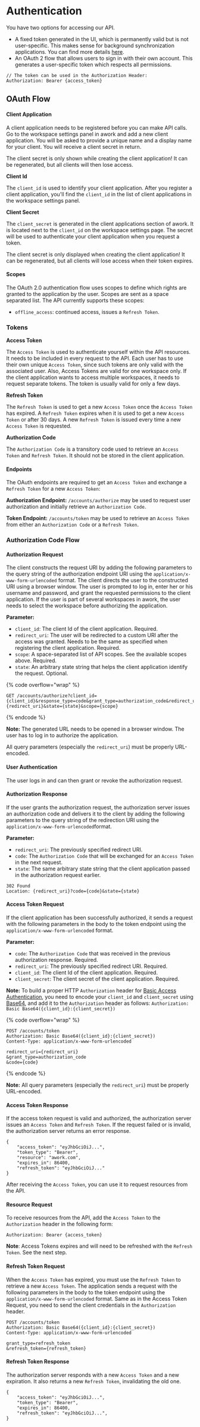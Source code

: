 # Authentication

You have two options for accessing our API.&#x20;

* A fixed token generated in the UI, which is permanently valid but is not user-specific. This makes sense for background synchronization applications. You can find more details [here](https://support.awork.com/en/articles/5415664-client-applications-and-api-keys).
* An OAuth 2 flow that allows users to sign in with their own account. This generates a user-specific token which respects all permissions.

```aspnet
// The token can be used in the Authorization Header:
Authorization: Bearer {access_token}
```

## OAuth Flow

#### Client Application <a href="#authentication-clientapplication" id="authentication-clientapplication"></a>

A client application needs to be registered before you can make API calls. Go to the workspace settings panel in awork and add a new client application. You will be asked to provide a unique name and a display name for your client. You will receive a client secret in return.

The client secret is only shown while creating the client application! It can be regenerated, but all clients will then lose access.

**Client Id**

The `client_id` is used to identify your client application. After you register a client application, you'll find the `client_id` in the list of client applications in the workspace settings panel.

**Client Secret**

The `client_secret` is generated in the client applications section of awork. It is located next to the `client_id` on the workspace settings page. The secret will be used to authenticate your client application when you request a token.

The client secret is only displayed when creating the client application! It can be regenerated, but all clients will lose access when their token expires.

#### Scopes <a href="#authentication-scopes" id="authentication-scopes"></a>

The OAuth 2.0 authentication flow uses scopes to define which rights are granted to the application by the user. Scopes are sent as a space separated list. The API currently supports these scopes:

* `offline_access`: continued access, issues a `Refresh Token`.

### Tokens

**Access Token**

The `Access Token` is used to authenticate yourself within the API resources. It needs to be included in every request to the API. Each user has to use their own unique `Access Token`, since such tokens are only valid with the associated user. Also, Access Tokens are valid for one workspace only. If the client application wants to access multiple workspaces, it needs to request separate tokens. The token is usually valid for only a few days.

**Refresh Token**

The `Refresh Token` is used to get a new `Access Token` once the `Access Token` has expired. A `Refresh Token` expires when it is used to get a new `Access Token` or after 30 days. A new `Refresh Token` is issued every time a new `Access Token` is requested.

**Authorization Code**

The `Authorization Code` is a transitory code used to retrieve an `Access Token` and `Refresh Token`. It should not be stored in the client application.

#### Endpoints <a href="#authentication-endpoints" id="authentication-endpoints"></a>

The OAuth endpoints are required to get an `Access Token` and exchange a `Refresh Token` for a new `Access Token`:

**Authorization Endpoint:** `/accounts/authorize` may be used to request user authorization and initially retrieve an `Authorization Code`.

**Token Endpoint:** `/accounts/token` may be used to retrieve an `Access Token` from either an `Authorization Code` or a `Refresh Token`.

### Authorization Code Flow <a href="#authentication-authorizationcodeflow" id="authentication-authorizationcodeflow"></a>

#### Authorization Request <a href="#authentication-authorizationrequest" id="authentication-authorizationrequest"></a>

The client constructs the request URI by adding the following parameters to the query string of the authorization endpoint URI using the `application/x-www-form-urlencoded` format. The client directs the user to the constructed URI using a browser window. The user is prompted to log in, enter her or his username and password, and grant the requested permissions to the client application. If the user is part of several workspaces in awork, the user needs to select the workspace before authorizing the application.

**Parameter:**

* `client_id`: The client Id of the client application. Required.
* `redirect_uri`: The user will be redirected to a custom URI after the access was granted. Needs to be the same as specified when registering the client application. Required.
* `scope`: A space-separated list of API scopes. See the available scopes above. Required.
* `state`: An arbitrary state string that helps the client application identify the request. Optional.

{% code overflow="wrap" %}
```
GET /accounts/authorize?client_id={client_id}&response_type=code&grant_type=authorization_code&redirect_uri={redirect_uri}&state={state}&scope={scope}
```
{% endcode %}

**Note:** The generated URL needs to be opened in a browser window. The user has to log in to authorize the application.

All query parameters (especially the `redirect_uri`) must be properly URL-encoded.

#### User Authentication <a href="#authentication-userauthentication" id="authentication-userauthentication"></a>

The user logs in and can then grant or revoke the authorization request.

#### Authorization Response <a href="#authentication-authorizationresponse" id="authentication-authorizationresponse"></a>

If the user grants the authorization request, the authorization server issues an authorization code and delivers it to the client by adding the following parameters to the query string of the redirection URI using the `application/x-www-form-urlencoded`format.

**Parameter:**

* `redirect_uri`: The previously specified redirect URI.
* `code`: The `Authorization Code` that will be exchanged for an `Access Token` in the next request.
* `state`: The same arbitrary state string that the client application passed in the authorization request earlier.

```
302 Found
Location: {redirect_uri}?code={code}&state={state}
```

#### Access Token Request <a href="#authentication-accesstokenrequest" id="authentication-accesstokenrequest"></a>

If the client application has been successfully authorized, it sends a request with the following parameters in the body to the token endpoint using the `application/x-www-form-urlencoded` format.

**Parameter:**

* `code`: The `Authorization Code` that was received in the previous authorization response. Required.
* `redirect_uri`: The previously specified redirect URI. Required.
* `client_id`: The client Id of the client application. Required.
* `client_secret`: The client secret of the client application. Required.

**Note:** To build a proper HTTP `Authorization` header for [Basic Access Authentication](https://en.wikipedia.org/wiki/Basic\_access\_authentication), you need to encode your `client_id` and `client_secret` using [Base64](https://en.wikipedia.org/wiki/Base64), and add it to the `Authorization` header as follows: `Authorization: Basic Base64({client_id}:{client_secret})`

{% code overflow="wrap" %}
```
POST /accounts/token
Authorization: Basic Base64({client_id}:{client_secret})
Content-Type: application/x-www-form-urlencoded

redirect_uri={redirect_uri}
&grant_type=authorization_code
&code={code}
```
{% endcode %}

**Note:** All query parameters (especially the `redirect_uri`) must be properly URL-encoded.

#### Access Token Response <a href="#authentication-accesstokenresponse" id="authentication-accesstokenresponse"></a>

If the access token request is valid and authorized, the authorization server issues an `Access Token` and `Refresh Token`. If the request failed or is invalid, the authorization server returns an error response.

```
{
    "access_token": "eyJhbGciOiJ...",
    "token_type": "Bearer",
    "resource": "awork.com",
    "expires_in": 86400,
    "refresh_token": "eyJhbGciOiJ..."
}
```

After receiving the `Access Token`, you can use it to request resources from the API.

#### Resource Request <a href="#authentication-resourcerequest" id="authentication-resourcerequest"></a>

To receive resources from the API, add the `Access Token` to the `Authorization` header in the following form:

```
Authorization: Bearer {access_token}
```

**Note**: Access Tokens expires and will need to be refreshed with the `Refresh Token`. See the next step.

#### Refresh Token Request <a href="#authentication-resourcerequest" id="authentication-resourcerequest"></a>

When the `Access Token` has expired, you must use the `Refresh Token` to retrieve a new `Access Token`. The application sends a request with the following parameters in the body to the token endpoint using the `application/x-www-form-urlencoded` format. Same as in the Access Token Request, you need to send the client credentials in the `Authorization` header.

```
POST /accounts/token
Authorization: Basic Base64({client_id}:{client_secret})
Content-Type: application/x-www-form-urlencoded

grant_type=refresh_token
&refresh_token={refresh_token}
```

#### Refresh Token Response

The authorization server responds with a new `Access Token` and a new expiration. It also returns a new `Refresh Token`, invalidating the old one.

```
{
    "access_token": "eyJhbGciOiJ...",
    "token_type": "Bearer",
    "expires_in": 86400,
    "refresh_token": "eyJhbGciOiJ...",
}
```
